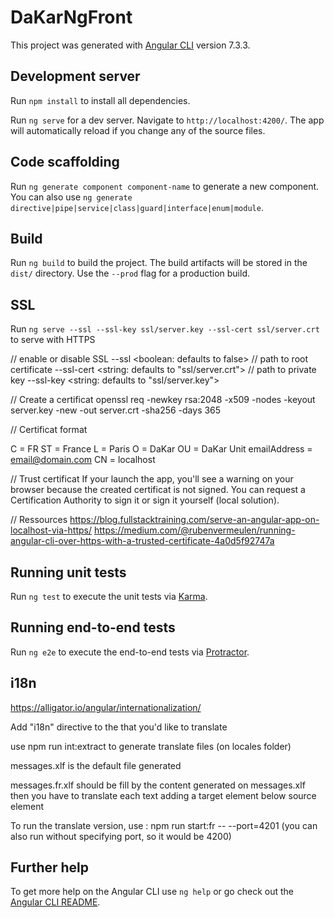 # DaKarNgFront

This project was generated with [Angular CLI](https://github.com/angular/angular-cli) version 7.3.3.

## Development server

Run `npm install` to install all dependencies.  

Run `ng serve` for a dev server. Navigate to `http://localhost:4200/`. The app will automatically reload if you change any of the source files.

## Code scaffolding

Run `ng generate component component-name` to generate a new component. You can also use `ng generate directive|pipe|service|class|guard|interface|enum|module`.

## Build

Run `ng build` to build the project. The build artifacts will be stored in the `dist/` directory. Use the `--prod` flag for a production build.

## SSL
Run `ng serve --ssl --ssl-key ssl/server.key --ssl-cert ssl/server.crt` to serve with HTTPS

// enable or disable SSL
--ssl <boolean: defaults to false>
// path to root certificate
--ssl-cert <string: defaults to "ssl/server.crt">
// path to private key
--ssl-key <string: defaults to "ssl/server.key">

// Create a certificat
openssl req -newkey rsa:2048 -x509 -nodes -keyout server.key -new -out server.crt -sha256 -days 365

// Certificat format

C = FR
ST = France
L = Paris
O = DaKar
OU = DaKar Unit
emailAddress = email@domain.com
CN = localhost

// Trust certificat
If your launch the app, you'll see a warning on your browser because the created certificat is not signed. You can request a Certification Authority to sign it or sign it yourself (local solution).

// Ressources
https://blog.fullstacktraining.com/serve-an-angular-app-on-localhost-via-https/
https://medium.com/@rubenvermeulen/running-angular-cli-over-https-with-a-trusted-certificate-4a0d5f92747a


## Running unit tests

Run `ng test` to execute the unit tests via [Karma](https://karma-runner.github.io).

## Running end-to-end tests

Run `ng e2e` to execute the end-to-end tests via [Protractor](http://www.protractortest.org/).

## i18n

https://alligator.io/angular/internationalization/

Add "i18n" directive to the that you'd like to translate

use npm run int:extract to generate translate files (on locales folder)

messages.xlf is the default file generated

messages.fr.xlf should be fill by the content generated on messages.xlf
then you have to translate each text adding a target element below source element

To run the translate version, use : npm run start:fr -- --port=4201 (you can also run without specifying port, so it would be 4200)



## Further help

To get more help on the Angular CLI use `ng help` or go check out the [Angular CLI README](https://github.com/angular/angular-cli/blob/master/README.md).
